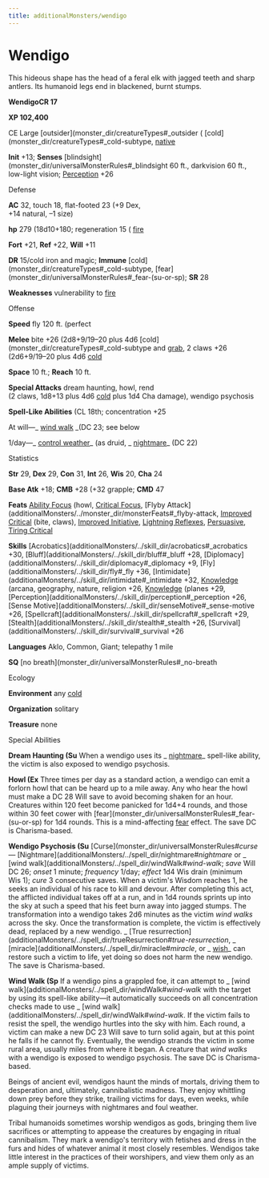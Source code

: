 ```yaml
---
title: additionalMonsters/wendigo
---
```

# Wendigo

This hideous shape has the head of a feral elk with jagged teeth and sharp antlers. Its humanoid legs end in blackened, burnt stumps.

**WendigoCR 17**

**XP 102,400**

CE Large [outsider](monster_dir/creatureTypes#_outsider ( [cold](monster_dir/creatureTypes#_cold-subtype, [native](monster_dir/creatureTypes#_native-subtype)

**Init** +13; **Senses** [blindsight](monster_dir/universalMonsterRules#_blindsight 60 ft., darkvision 60 ft., low-light vision; [Perception](additionalMonsters/../skill_dir/perception#_perception) +26

Defense

**AC** 32, touch 18, flat-footed 23 (+9 Dex,   
+14 natural, –1 size)

**hp** 279 (18d10+180; regeneration 15 ( [fire](monster_dir/creatureTypes#_fire-subtype)

**Fort** +21, **Ref** +22, **Will** +11

**DR** 15/cold iron and magic; **Immune** [cold](monster_dir/creatureTypes#_cold-subtype, [fear](monster_dir/universalMonsterRules#_fear-(su-or-sp); **SR** 28

**Weaknesses** vulnerability to [fire](monster_dir/creatureTypes#_fire-subtype)

Offense

**Speed** fly 120 ft. (perfect

**Melee** bite +26 (2d8+9/19–20 plus 4d6 [cold](monster_dir/creatureTypes#_cold-subtype and [grab](monster_dir/universalMonsterRules#_grab), 2 claws +26 (2d6+9/19–20 plus 4d6 [cold](monster_dir/creatureTypes#_cold-subtype)

**Space** 10 ft.; **Reach** 10 ft.

**Special Attacks** dream haunting, howl, rend   
(2 claws, 1d8+13 plus 4d6 [cold](monster_dir/creatureTypes#_cold-subtype) plus 1d4 Cha damage), wendigo psychosis

**Spell-Like Abilities** (CL 18th; concentration +25

At will—_ [wind walk](additionalMonsters/../spell_dir/windWalk#_wind-walk) _(DC 23; see below

1/day—_ [control weather](additionalMonsters/../spell_dir/controlWeather#_control-weather)_ (as druid, _ [nightmare](additionalMonsters/../spell_dir/nightmare#_nightmare)_ (DC 22)

Statistics

**Str** 29, **Dex** 29, **Con** 31, **Int** 26, **Wis** 20, **Cha** 24

**Base Atk** +18; **CMB** +28 (+32 grapple; **CMD** 47

**Feats** [Ability Focus](additionalMonsters/../monster_dir/monsterFeats#_ability-focus) (howl, [Critical Focus](additionalMonsters/../feats#_critical-focus), [Flyby Attack](additionalMonsters/../monster_dir/monsterFeats#_flyby-attack, [Improved Critical](additionalMonsters/../feats#_improved-critical) (bite, claws), [Improved Initiative](additionalMonsters/../feats#_improved-initiative), [Lightning Reflexes](additionalMonsters/../feats#_lightning-reflexes), [Persuasive](additionalMonsters/../feats#_persuasive), [Tiring Critical](additionalMonsters/../feats#_tiring-critical)

**Skills** [Acrobatics](additionalMonsters/../skill_dir/acrobatics#_acrobatics +30, [Bluff](additionalMonsters/../skill_dir/bluff#_bluff +28, [Diplomacy](additionalMonsters/../skill_dir/diplomacy#_diplomacy +9, [Fly](additionalMonsters/../skill_dir/fly#_fly +36, [Intimidate](additionalMonsters/../skill_dir/intimidate#_intimidate +32, [Knowledge](additionalMonsters/../skill_dir/knowledge#_knowledge) (arcana, geography, nature, religion +26, [Knowledge](additionalMonsters/../skill_dir/knowledge#_knowledge) (planes +29, [Perception](additionalMonsters/../skill_dir/perception#_perception +26, [Sense Motive](additionalMonsters/../skill_dir/senseMotive#_sense-motive +26, [Spellcraft](additionalMonsters/../skill_dir/spellcraft#_spellcraft +29, [Stealth](additionalMonsters/../skill_dir/stealth#_stealth +26, [Survival](additionalMonsters/../skill_dir/survival#_survival +26

**Languages** Aklo, Common, Giant; telepathy 1 mile

**SQ** [no breath](monster_dir/universalMonsterRules#_no-breath

Ecology

**Environment** any [cold](monster_dir/creatureTypes#_cold-subtype)

**Organization** solitary

**Treasure** none

Special Abilities

**Dream Haunting (Su** When a wendigo uses its _ [nightmare](additionalMonsters/../spell_dir/nightmare#_nightmare)_ spell-like ability, the victim is also exposed to wendigo psychosis.

**Howl (Ex** Three times per day as a standard action, a wendigo can emit a forlorn howl that can be heard up to a mile away. Any who hear the howl must make a DC 28 Will save to avoid becoming shaken for an hour. Creatures within 120 feet become panicked for 1d4+4 rounds, and those within 30 feet cower with [fear](monster_dir/universalMonsterRules#_fear-(su-or-sp) for 1d4 rounds. This is a mind-affecting [fear](monster_dir/universalMonsterRules#_fear-(su-or-sp)) effect. The save DC is Charisma-based.

**Wendigo Psychosis (Su** [Curse](monster_dir/universalMonsterRules#_curse—_ [Nightmare](additionalMonsters/../spell_dir/nightmare#_nightmare_ or _ [wind walk](additionalMonsters/../spell_dir/windWalk#_wind-walk_; _save_ Will DC 26; _onset_ 1 minute; _frequency_ 1/day; _effect_ 1d4 Wis drain (minimum   
Wis 1); _cure_ 3 consecutive saves. When a victim's Wisdom reaches 1, he seeks an individual of his race to kill and devour. After completing this act, the afflicted individual takes off at a run, and in 1d4 rounds sprints up into the sky at such a speed that his feet burn away into jagged stumps. The transformation into a wendigo takes 2d6 minutes as the victim _wind walks_ across the sky. Once the transformation is complete, the victim is effectively dead, replaced by a new wendigo. _ [True resurrection](additionalMonsters/../spell_dir/trueResurrection#_true-resurrection_, _ [miracle](additionalMonsters/../spell_dir/miracle#_miracle_, or _ [wish](additionalMonsters/../spell_dir/wish#_wish)_ can restore such a victim to life, yet doing so does not harm the new wendigo. The save is Charisma-based.

**Wind Walk (Sp** If a wendigo pins a grappled foe, it can attempt to _ [wind walk](additionalMonsters/../spell_dir/windWalk#_wind-walk_ with the target by using its spell-like ability—it automatically succeeds on all concentration checks made to use _ [wind walk](additionalMonsters/../spell_dir/windWalk#_wind-walk_. If the victim fails to resist the spell, the wendigo hurtles into the sky with him. Each round, a victim can make a new DC 23 Will save to turn solid again, but at this point he falls if he cannot fly. Eventually, the wendigo strands the victim in some rural area, usually miles from where it began. A creature that _wind walks_ with a wendigo is exposed to wendigo psychosis. The save DC is Charisma-based.

Beings of ancient evil, wendigos haunt the minds of mortals, driving them to desperation and, ultimately, cannibalistic madness. They enjoy whittling down prey before they strike, trailing victims for days, even weeks, while plaguing their journeys with nightmares and foul weather.

Tribal humanoids sometimes worship wendigos as gods, bringing them live sacrifices or attempting to appease the creatures by engaging in ritual cannibalism. They mark a wendigo's territory with fetishes and dress in the furs and hides of whatever animal it most closely resembles. Wendigos take little interest in the practices of their worshipers, and view them only as an ample supply of victims.

